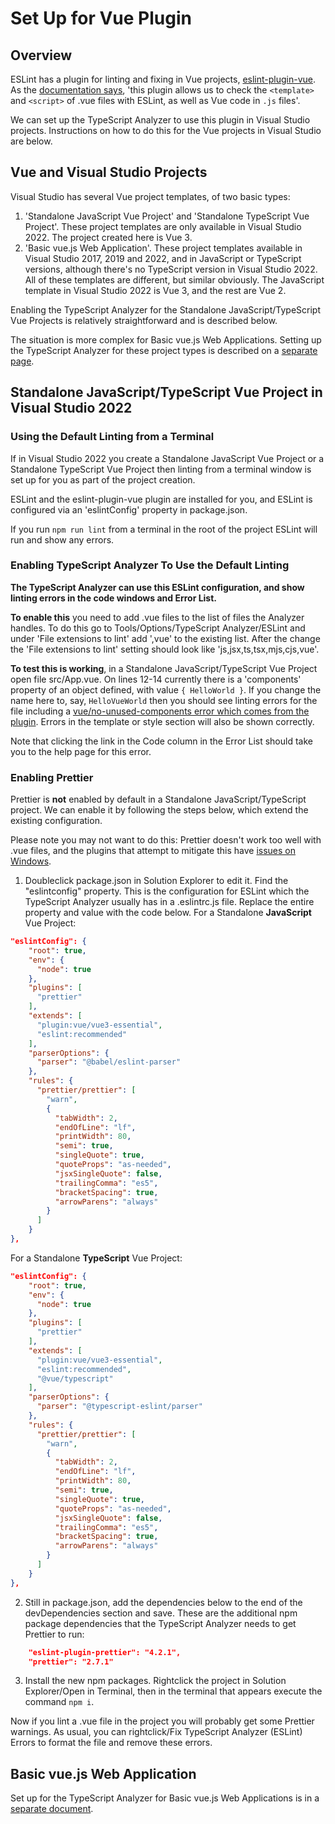 ﻿# Set Up for Vue Plugin

## Overview

ESLint has a plugin for linting and fixing in Vue projects, [eslint-plugin-vue](https://eslint.vuejs.org/).  As the [documentation says](https://eslint.vuejs.org/), 'this plugin allows us to check the `<template>` and `<script>` of .vue files with ESLint, as well as Vue code in `.js` files'.

We can set up the TypeScript Analyzer to use this plugin in Visual Studio projects.  Instructions on how to do this for the Vue projects in Visual Studio are below.

## Vue and Visual Studio Projects

Visual Studio has several Vue project templates, of two basic types:

1. 'Standalone JavaScript Vue Project' and 'Standalone TypeScript Vue Project'.  These project templates are only available in Visual Studio 2022.  The project created here is Vue 3.
2. 'Basic vue.js Web Application'.  These project templates available in Visual Studio 2017, 2019 and 2022, and in JavaScript or TypeScript versions, although there's no TypeScript version in Visual Studio 2022.  All of these templates are different, but similar obviously.  The JavaScript template in Visual Studio 2022 is Vue 3, and the rest are Vue 2.

Enabling the TypeScript Analyzer for the Standalone JavaScript/TypeScript Vue Projects is relatively straightforward and is described below.

The situation is more complex for Basic vue.js Web Applications.  Setting up the TypeScript Analyzer for these project types is described on a [separate page](setupvuebasicwebapp.md).

## Standalone JavaScript/TypeScript Vue Project in Visual Studio 2022

### Using the Default Linting from a Terminal

If in Visual Studio 2022 you create a Standalone JavaScript Vue Project or a Standalone TypeScript Vue Project then linting from a terminal window is set up for you as part of the project creation. 

ESLint and the eslint-plugin-vue plugin are installed for you, and ESLint is configured via an 'eslintConfig' property in package.json.  

If you run `npm run lint` from a terminal in the root of the project ESLint will run and show any errors.

### Enabling TypeScript Analyzer To Use the Default Linting

**The TypeScript Analyzer can use this ESLint configuration, and show linting errors in the code windows and Error List.**

**To enable this** you need to add .vue files to the list of files the Analyzer handles.  To do this go to Tools/Options/TypeScript Analyzer/ESLint and under 'File extensions to lint' add ',vue' to the existing list. After the change the 'File extensions to lint' setting should look like 'js,jsx,ts,tsx,mjs,cjs,vue'.

**To test this is working**, in a Standalone JavaScript/TypeScript Vue Project open file src/App.vue.  On lines 12-14 currently there is a 'components' property of an object defined, with value `{ HelloWorld }`.  If you change the name here to, say, `HelloVueWorld` then you should see linting errors for the file including a [vue/no-unused-components error which comes from the plugin](https://eslint.vuejs.org/rules/no-unused-components.html). Errors in the template or style section will also be shown correctly.

Note that clicking the link in the Code column in the Error List should take you to the help page for this error. 

### Enabling Prettier

Prettier is **not** enabled by default in a Standalone JavaScript/TypeScript project.  We can enable it by following the steps below, which extend the existing configuration.

Please note you may not want to do this: Prettier doesn't work too well with .vue files, and the plugins that attempt to mitigate this have [issues on Windows](https://github.com/meteorlxy/eslint-plugin-prettier-vue/issues/29).

1. Doubleclick package.json in Solution Explorer to edit it.  Find the "eslintconfig" property.  This is the configuration for ESLint which the TypeScript Analyzer usually has in a .eslintrc.js file.  Replace the entire property and value with the code below.
For a Standalone **JavaScript** Vue Project:
``` json
"eslintConfig": {
    "root": true,
    "env": {
      "node": true
    },
    "plugins": [
      "prettier"
    ],
    "extends": [
      "plugin:vue/vue3-essential",
      "eslint:recommended"
    ],
    "parserOptions": {
      "parser": "@babel/eslint-parser"
    },
    "rules": {
      "prettier/prettier": [
        "warn",
        {
          "tabWidth": 2,
          "endOfLine": "lf",
          "printWidth": 80,
          "semi": true,
          "singleQuote": true,
          "quoteProps": "as-needed",
          "jsxSingleQuote": false,
          "trailingComma": "es5",
          "bracketSpacing": true,
          "arrowParens": "always"
        }
      ]
    }
},
```
For a Standalone **TypeScript** Vue Project:
``` json
"eslintConfig": {
    "root": true,
    "env": {
      "node": true
    },
    "plugins": [
      "prettier"
    ],
    "extends": [
      "plugin:vue/vue3-essential",
      "eslint:recommended",
      "@vue/typescript"
    ],
    "parserOptions": {
      "parser": "@typescript-eslint/parser"
    },
    "rules": {
      "prettier/prettier": [
        "warn",
        {
          "tabWidth": 2,
          "endOfLine": "lf",
          "printWidth": 80,
          "semi": true,
          "singleQuote": true,
          "quoteProps": "as-needed",
          "jsxSingleQuote": false,
          "trailingComma": "es5",
          "bracketSpacing": true,
          "arrowParens": "always"
        }
      ]
    }
},
```
2. Still in package.json, add the dependencies below to the end of the devDependencies section and save. These are the additional npm package dependencies that the TypeScript Analyzer needs to get Prettier to run:
``` json
    "eslint-plugin-prettier": "4.2.1",
    "prettier": "2.7.1"
```
3. Install the new npm packages. Rightclick the project in Solution Explorer/Open in Terminal, then in the terminal that appears execute the command `npm i`.

Now if you lint a .vue file in the project you will probably get some Prettier warnings.  As usual, you can rightclick/Fix TypeScript Analyzer (ESLint) Errors to format the file and remove these errors.

## Basic vue.js Web Application

Set up for the TypeScript Analyzer for Basic vue.js Web Applications is in a [separate document](setupvuebasicwebapp.md).